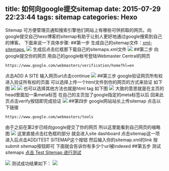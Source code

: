 title: 如何向google提交sitemap
date: 2015-07-29 22:23:44
tags: sitemap
categories: Hexo
---
Sitemap 可方便管理员通知搜索引擎他们网站上有哪些可供抓取的网页。向google提交自己hexo博客的sitemap有助于让别人更好地通过google搜索到自己的博客。
下面来说一下具体步骤:
##第一步 生成自己的sitemap文件：<a style="line-height: 1.5;" href="https://www.xml-sitemaps.com/" target="_blank">xml-sitemaps.</a>
![](http://7xk19o.com1.z0.glb.clouddn.com/sitemap.png)
生成后点击红框那下载自己的sitemaps.xml文件
![](http://7xk19o.com1.z0.glb.clouddn.com/sitemap2.png)
##第二步 向google提交你的网页
用自己的google帐号登陆Webmaster Central的网页
``` bash
https://www.google.com/webmasters/verification/home?hl=en
```
点击ADD A SITE
输入网页url点击continue
![](http://7xk19o.com1.z0.glb.clouddn.com/1.png)
##第三步 google验证网页所有权
进入验证所有权的页面
可以选择上传一个html文件到你的网页的方式来验证
如下图
![](http://7xk19o.com1.z0.glb.clouddn.com/2.png)
![](http://7xk19o.com1.z0.glb.clouddn.com/3.png)
也可以选择其他方法也就是html tag
如下图
![](http://7xk19o.com1.z0.glb.clouddn.com/6.png)
大致的意思就是在主页的head里面加一条meta标签
在自己的主页加了google指定的meta标签以后
回来此页点击verify按钮即完成验证
![](http://7xk19o.com1.z0.glb.clouddn.com/4.png)
##第四步 google网站站长上传sitemap
点击以下链接
``` bash
https://www.google.com/webmasters/tools
```
由于之前在第2步已经向google提交了你的网页
所以这里能看到自己网页的缩略图
![](http://7xk19o.com1.z0.glb.clouddn.com/5.png)
这里直接点击红色框的部分
就会进入site dashboard
点击sitemap这一项
进入后点击ADD/TEST SITEMAP这个按钮
然后输入你的sitemap.xml的link
按submit sitemap按钮即可
下面就会告诉你有多少个url被indexed
##第五步 测试sitemaps
<a style="line-height: 1.5;" href="https://www.google.com/webmasters/tools/sitemap-details?hl=en&siteUrl=http%3A%2F%2Ftiramisutes.github.io%2F&sitemapUrl=http%3A%2F%2Ftiramisutes.github.io%2Fsitemap.xml&gwtPl=L3dlYm1hc3RlcnMvdG9vbHMvc2l0ZW1hcC1saXN0P2hsPWVuJnNpdGVVcmw9aHR0cDovL3RpcmFtaXN1dGVzLmdpdGh1Yi5pby8jTUFJTl9UQUI9MCZDQVJEX1RBQj0tMQ%3D%3D#CARD_TAB=-1" target="_blank">点击 Test Sitemap 进行测试</a>

![](http://7xk19o.com1.z0.glb.clouddn.com/test-sitemaps.png)
测试成功结果如下：
![](http://7xk19o.com1.z0.glb.clouddn.com/test-sitemap2.png)

